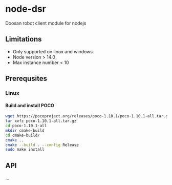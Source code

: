 # node-dsr
Doosan robot client module for nodejs

## Limitations
- Only supported on linux and windows.
- Node version > 14.0
- Max instance number < 10

## Prerequsites
### Linux
#### Build and install POCO
```bash
wget https://pocoproject.org/releases/poco-1.10.1/poco-1.10.1-all.tar.gz
tar xvfz poco-1.10.1-all.tar.gz
cd poco-1.10.1-all
mkdir cmake-build
cd cmake-build/
cmake ..
cmake --build . --config Release
sudo make install
```

## API
...

